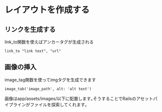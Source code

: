 # レイアウトを作成する

## リンクを生成する

link_to関数を使えばアンカータグが生成される

    link_to "link text", "url"

## 画像の挿入

image_tag関数を使ってimgタグを生成できます

    image_tab('image_path', alt: 'alt text')

画像はapp/assets/images/以下に配置します｡そうすることでRailsのアセットパイプラインがファイルを探索してくれます｡